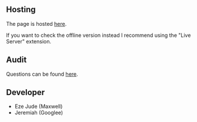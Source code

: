 ## Hosting

The page is hosted [here](https://uchman005.github.io/graphql/).

If you want to check the offline version instead I recommend using the "Live Server" extension.

## Audit

Questions can be found [here](https://github.com/01-edu/public/tree/master/subjects/graphql/audit).


## Developer
- Eze Jude (Maxwell)
- Jeremiah (Googlee)